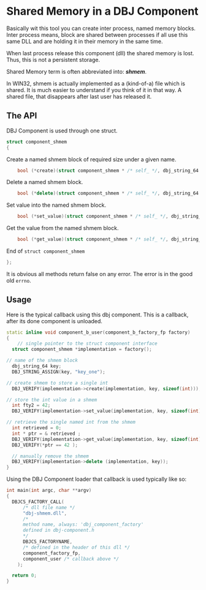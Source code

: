 # Shared Memory in a DBJ Component

Basically wit this tool you can create inter process, named memory blocks. Inter process means, block are shared between processes if all use this same DLL and are holding it in their memory in the same time.

When last process release this component (dll) the shared memory is lost. Thus, this is not a persistent storage.

Shared Memory term is often abbreviated into: ***shmem***.

In WIN32, shmem is actually implemented as a (kind-of-a) file which is shared. It is much easier to understand if you think of it in that way. A shared file, that disappears after last user has released it.

## The API

DBJ Component is used through one struct.
```cpp
struct component_shmem
{
```
Create a named shmem block of required size under a given name.
```cpp
    bool (*create)(struct component_shmem * /* self_ */, dbj_string_64 /* key_ */, unsigned /*size*/ );
```
Delete a named shmem block.
```cpp    
    bool (*delete)(struct component_shmem * /* self_ */, dbj_string_64 /* key_ */ );
```
Set value into the named shmem block.
```cpp
    bool (*set_value)(struct component_shmem * /* self_ */, dbj_string_64 /* key_ */, unsigned /* size */, void  * /* value */ );
```
Get the value from the named shmem block.
```cpp    
    bool (*get_value)(struct component_shmem * /* self_ */, dbj_string_64 /* key_ */, unsigned /* size */, void ** /* value */ );
```
End of `struct component_shmem`
```cpp    
};
```
It is obvious all methods return false on any error. The error is in the good old `errno`.
## Usage
Here is the typical callback using this dbj component. This is a callback, after its done component is unloaded.

```cpp
static inline void component_b_user(component_b_factory_fp factory)
{
    // single pointer to the struct component interface
  struct component_shmem *implementation = factory();

// name of the shmem block
  dbj_string_64 key;
  DBJ_STRING_ASSIGN(key, "key_one");

// create shmem to store a single int
  DBJ_VERIFY(implementation->create(implementation, key, sizeof(int)));

// store the int value in a shmem
  int fty2 = 42;
  DBJ_VERIFY(implementation->set_value(implementation, key, sizeof(int), &fty2));

// retrieve the single named int from the shmem  
  int retrieved = 0;
  int * ptr = & retrieved ;
  DBJ_VERIFY(implementation->get_value(implementation, key, sizeof(int), (void **)&ptr));
  DBJ_VERIFY(*ptr == 42 );

  // manually remove the shmem
  DBJ_VERIFY(implementation->delete (implementation, key));
}
```
Using the DBJ Component loader that callback is used typically like so:
```cpp
int main(int argc, char **argv)
{
  DBJCS_FACTORY_CALL(
      /* dll file name */
      "dbj-shmem.dll", 
      /* 
      method name, always: 'dbj_component_factory' 
      defined in dbj-component.h
      */
      DBJCS_FACTORYNAME, 
      /* defined in the header of this dll */
      component_factory_fp, 
      component_user /* callback above */
    );

  return 0;
}
```